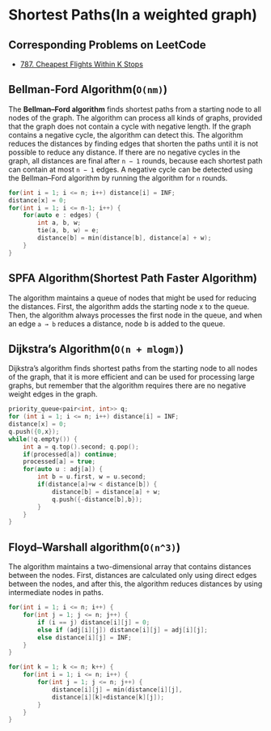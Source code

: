 # Shortest Paths(In a weighted graph)

## Corresponding Problems on LeetCode
* [787. Cheapest Flights Within K Stops](https://leetcode.com/problems/cheapest-flights-within-k-stops/)

## Bellman-Ford Algorithm(`O(nm)`)
The **Bellman–Ford algorithm** finds shortest paths from a starting node to all nodes of the graph. The algorithm can process all kinds of graphs, provided that the graph does not contain a cycle with negative length. If the graph contains a negative cycle, the algorithm can detect this. The algorithm reduces the distances by finding edges that shorten the paths until it is not possible to reduce any distance. If there are no negative cycles in the graph, all distances are final after `n − 1` rounds, because each shortest path can contain at most `n − 1` edges. A negative cycle can be detected using the Bellman–Ford algorithm by running the algorithm for `n` rounds.   
```c++
for(int i = 1; i <= n; i++) distance[i] = INF;
distance[x] = 0;
for(int i = 1; i <= n-1; i++) {
    for(auto e : edges) {
        int a, b, w;
        tie(a, b, w) = e;
        distance[b] = min(distance[b], distance[a] + w);
    }
}
```

## SPFA Algorithm(Shortest Path Faster Algorithm)
The algorithm maintains a queue of nodes that might be used for reducing the distances. First, the algorithm adds the starting node x to the queue. Then, the algorithm always processes the first node in the queue, and when an edge `a → b` reduces a distance, node b is added to the queue.   

## Dijkstra’s Algorithm(`O(n + mlogm)`)
Dijkstra’s algorithm finds shortest paths from the starting node to all nodes of the graph, that it is more efficient and can be used for processing large graphs, but remember that the algorithm requires there are no negative weight edges in the graph.   
```c++
priority_queue<pair<int, int>> q;
for (int i = 1; i <= n; i++) distance[i] = INF;
distance[x] = 0;
q.push({0,x});
while(!q.empty()) {
    int a = q.top().second; q.pop();
    if(processed[a]) continue;
    processed[a] = true;
    for(auto u : adj[a]) {
        int b = u.first, w = u.second;
        if(distance[a]+w < distance[b]) {
            distance[b] = distance[a] + w;
            q.push({-distance[b],b});
        }
    }
}
```

## Floyd–Warshall algorithm(`O(n^3)`)
The algorithm maintains a two-dimensional array that contains distances between the nodes. First, distances are calculated only using direct edges between the nodes, and after this, the algorithm reduces distances by using intermediate nodes in paths.
```c++
for(int i = 1; i <= n; i++) {
    for(int j = 1; j <= n; j++) {
        if (i == j) distance[i][j] = 0;
        else if (adj[i][j]) distance[i][j] = adj[i][j];
        else distance[i][j] = INF;
    }
}

for(int k = 1; k <= n; k++) {
    for(int i = 1; i <= n; i++) {
        for(int j = 1; j <= n; j++) {
            distance[i][j] = min(distance[i][j],
            distance[i][k]+distance[k][j]);
        }
    }
}
```



